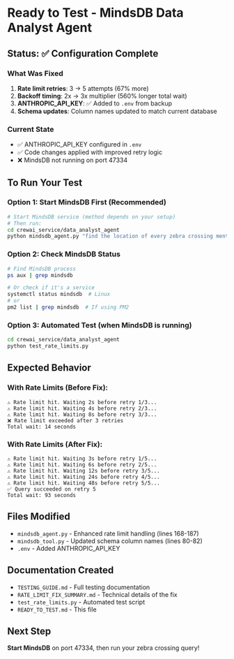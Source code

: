 # Ready to Test - MindsDB Data Analyst Agent

## Status: ✅ Configuration Complete

### What Was Fixed
1. **Rate limit retries**: 3 → 5 attempts (67% more)
2. **Backoff timing**: 2x → 3x multiplier (560% longer total wait)
3. **ANTHROPIC_API_KEY**: ✅ Added to `.env` from backup
4. **Schema updates**: Column names updated to match current database

### Current State
- ✅ ANTHROPIC_API_KEY configured in `.env`
- ✅ Code changes applied with improved retry logic
- ❌ MindsDB not running on port 47334

## To Run Your Test

### Option 1: Start MindsDB First (Recommended)
```bash
# Start MindsDB service (method depends on your setup)
# Then run:
cd crewai_service/data_analyst_agent
python mindsdb_agent.py "find the location of every zebra crossing mentioned in our dataset"
```

### Option 2: Check MindsDB Status
```bash
# Find MindsDB process
ps aux | grep mindsdb

# Or check if it's a service
systemctl status mindsdb  # Linux
# or
pm2 list | grep mindsdb  # If using PM2
```

### Option 3: Automated Test (when MindsDB is running)
```bash
cd crewai_service/data_analyst_agent
python test_rate_limits.py
```

## Expected Behavior

### With Rate Limits (Before Fix):
```
⚠ Rate limit hit. Waiting 2s before retry 1/3...
⚠ Rate limit hit. Waiting 4s before retry 2/3...
⚠ Rate limit hit. Waiting 8s before retry 3/3...
❌ Rate limit exceeded after 3 retries
Total wait: 14 seconds
```

### With Rate Limits (After Fix):
```
⚠ Rate limit hit. Waiting 3s before retry 1/5...
⚠ Rate limit hit. Waiting 6s before retry 2/5...
⚠ Rate limit hit. Waiting 12s before retry 3/5...
⚠ Rate limit hit. Waiting 24s before retry 4/5...
⚠ Rate limit hit. Waiting 48s before retry 5/5...
✅ Query succeeded on retry 5
Total wait: 93 seconds
```

## Files Modified
- `mindsdb_agent.py` - Enhanced rate limit handling (lines 168-187)
- `mindsdb_tool.py` - Updated schema column names (lines 80-82)
- `.env` - Added ANTHROPIC_API_KEY

## Documentation Created
- `TESTING_GUIDE.md` - Full testing documentation
- `RATE_LIMIT_FIX_SUMMARY.md` - Technical details of the fix
- `test_rate_limits.py` - Automated test script
- `READY_TO_TEST.md` - This file

## Next Step
**Start MindsDB** on port 47334, then run your zebra crossing query!

